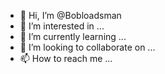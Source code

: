 - 👋 Hi, I’m @Bobloadsman
- 👀 I’m interested in ...
- 🌱 I’m currently learning ...
- 💞️ I’m looking to collaborate on ...
- 📫 How to reach me ...

<!---
Bobloadsman/Bobloadsman is a ✨ special ✨ repository because its `README.md` (this file) appears on your GitHub profile.
You can click the Preview link to take a look at your changes.
--->
